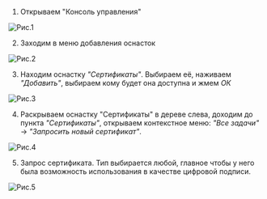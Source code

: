 1. Открываем "Консоль управления"

![Рис.1](https://github.com/skbkontur/extern-api-docs/blob/master/images/rsa1.jpg)

2. Заходим в меню добавления оснасток

![Рис.2](https://github.com/skbkontur/extern-api-docs/blob/master/images/rsa2.jpg)

3. Находим оснастку *"Сертификаты"*. Выбираем её, наживаем *"Добавить"*, выбираем кому будет она доступна и жмем *ОК*

![Рис.3](https://github.com/skbkontur/extern-api-docs/blob/master/images/rsa3.jpg)

4. Раскрываем оснастку "Сертификаты" в дереве слева, доходим до пункта *"Сертификаты"*, открываем контекстное меню: *"Все задачи"* → *"Запросить новый сертификат"*. 

![Рис.4](https://github.com/skbkontur/extern-api-docs/blob/master/images/rsa4.jpg)

5. Запрос сертификата. Тип выбирается любой, главное чтобы у него была возможность использования в качестве цифровой подписи.

![Рис.5](https://github.com/skbkontur/extern-api-docs/blob/master/images/rsa5.jpg)
